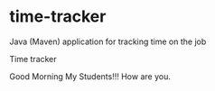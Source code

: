 # time-tracker
Java (Maven) application for tracking time on the job

Time tracker

Good Morning My Students!!!
How are you.
